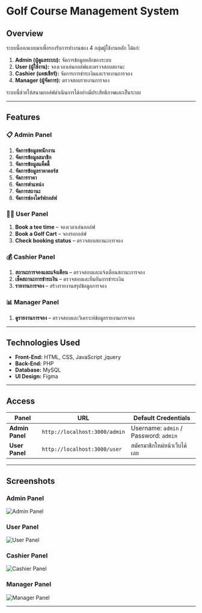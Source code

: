 
# Golf Course Management System  

## Overview  
ระบบนี้ออกแบบมาเพื่อรองรับการทำงานของ 4 กลุ่มผู้ใช้งานหลัก ได้แก่:  
1. **Admin (ผู้ดูแลระบบ):** จัดการข้อมูลหลักของระบบ  
2. **User (ผู้ใช้งาน):** จองเวลาเล่นกอล์ฟและตรวจสอบสถานะ  
3. **Cashier (แคชเชียร์):** จัดการการชำระเงินและรายงานการจอง  
4. **Manager (ผู้จัดการ):** ตรวจสอบรายงานการจอง  

ระบบนี้ช่วยให้สนามกอล์ฟดำเนินการได้อย่างมีประสิทธิภาพและเป็นระบบ  

---

## Features  

### 📋 **Admin Panel**  
1. **จัดการข้อมูลพนักงาน**  
2. **จัดการข้อมูลสมาชิก**  
3. **จัดการข้อมูลแค็ดดี้**  
4. **จัดการข้อมูลราคาคอร์ส**  
5. **จัดการราคา**  
6. **จัดการตำแหน่ง**  
7. **จัดการสถานะ**  
8. **จัดการช่องไดร์ฟกอล์ฟ**  

### 🏌️‍♂️ **User Panel**  
1. **Book a tee time** – จองเวลาเล่นกอล์ฟ  
2. **Book a Golf Cart** – จองรถกอล์ฟ  
3. **Check booking status** – ตรวจสอบสถานะการจอง  

### 💰 **Cashier Panel**  
1. **สถานะการจองและแจ้งเตือน** – ตรวจสอบและแจ้งเตือนสถานะการจอง  
2. **เช็คสถานะการชำระเงิน** – ตรวจสอบและยืนยันการชำระเงิน  
3. **รายงานการจอง** – สร้างรายงานสรุปข้อมูลการจอง  

### 📊 **Manager Panel**  
1. **ดูรายงานการจอง** – ตรวจสอบและวิเคราะห์ข้อมูลรายงานการจอง  

---

## Technologies Used  
- **Front-End:** HTML, CSS, JavaScript ,jquery
- **Back-End:** PHP 
- **Database:** MySQL 
- **UI Design:** Figma  

---


## Access  

| Panel            | URL                       | Default Credentials     |  
|------------------|---------------------------|-------------------------|  
| **Admin Panel**  | `http://localhost:3000/admin`   | Username: `admin` / Password: `admin` |  
| **User Panel**   | `http://localhost:3000/user`    | สมัครมาชิกใหม่หน้าเว็บได้เลย             

---

## Screenshots  

### Admin Panel  
![Admin Panel](link-to-admin-screenshot)  

### User Panel  
![User Panel](link-to-user-screenshot)  

### Cashier Panel  
![Cashier Panel](link-to-cashier-screenshot)  

### Manager Panel  
![Manager Panel](link-to-manager-screenshot)  

---



